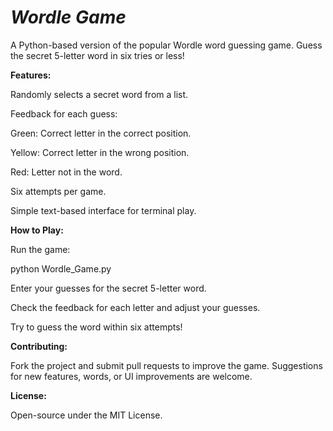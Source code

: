 # ***Wordle Game***



A Python-based version of the popular Wordle word guessing game. Guess the secret 5-letter word in six tries or less!





**Features:**



Randomly selects a secret word from a list.

Feedback for each guess:

Green: Correct letter in the correct position.

Yellow: Correct letter in the wrong position.

Red: Letter not in the word.



Six attempts per game.

Simple text-based interface for terminal play.





**How to Play:**



Run the game:

python Wordle\_Game.py





Enter your guesses for the secret 5-letter word.

Check the feedback for each letter and adjust your guesses.

Try to guess the word within six attempts!





**Contributing:**

Fork the project and submit pull requests to improve the game. Suggestions for new features, words, or UI improvements are welcome.





**License:** 

Open-source under the MIT License.

